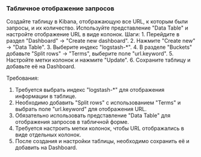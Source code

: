 
### Табличное отображение запросов

Создайте таблицу в Kibana, отображающую все URL, к которым были запросы, и их количество. Используйте представление "Data Table" и настройте отображение URL в виде колонок. Шаги: 1. Перейдите в раздел "Dashboard" -> "Create new dashboard". 2. Нажмите "Create new" -> "Data Table". 3. Выберите индекс "logstash-*". 4. В разделе "Buckets" добавьте "Split rows" -> "Terms", выберите поле "url.keyword". 5. Настройте метки колонок и нажмите "Update". 6. Сохраните таблицу и добавьте её на Dashboard.

Требования:
1. Требуется выбрать индекс "logstash-*" для отображения информации в таблице. 
2. Необходимо добавить "Split rows" с использованием "Terms" и выбрать поле "url.keyword" для отображения URL. 
3. Обязательно использовать представление "Data Table" для отображения запросов в табличной форме. 
4. Требуется настроить метки колонок, чтобы URL отображались в виде отдельных колонок. 
5. После создания и настройки таблицы, необходимо сохранить её и добавить на Dashboard.
